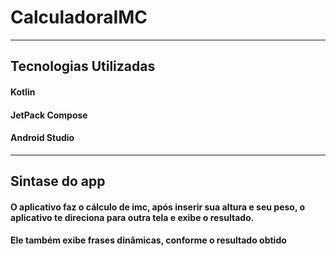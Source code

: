 # CalculadoraIMC

<hr/>

## Tecnologias Utilizadas
#### Kotlin
#### JetPack Compose
#### Android Studio

<hr/>

## Sintase do app
#### O aplicativo faz o cálculo de imc, após inserir sua altura e seu peso, o aplicativo te direciona para outra tela e exibe o resultado.
#### Ele também exibe frases dinâmicas, conforme o resultado obtido
